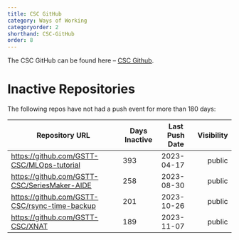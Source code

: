 ```yaml
---
title: CSC GitHub
category: Ways of Working
categoryorder: 2
shorthand: CSC-GitHub
order: 8
---
```


The CSC GitHub can be found here – <a href="https://github.com/GSTT-CSC/">CSC Github</a>.

# Inactive Repositories

The following repos have not had a push event for more than 180 days:

| Repository URL | Days Inactive | Last Push Date | Visibility |
| --- | --- | --- | ---: |
| https://github.com/GSTT-CSC/MLOps-tutorial | 393 | 2023-04-17 | public |
| https://github.com/GSTT-CSC/SeriesMaker-AIDE | 258 | 2023-08-30 | public |
| https://github.com/GSTT-CSC/rsync-time-backup | 201 | 2023-10-26 | public |
| https://github.com/GSTT-CSC/XNAT | 189 | 2023-11-07 | public |

